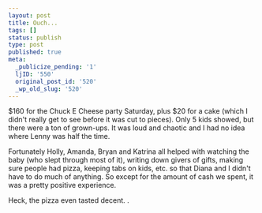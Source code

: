 ```yaml
---
layout: post
title: Ouch...
tags: []
status: publish
type: post
published: true
meta:
  _publicize_pending: '1'
  ljID: '550'
  original_post_id: '520'
  _wp_old_slug: '520'
---
```

$160 for the Chuck E Cheese party Saturday, plus $20 for a cake (which I didn't really get to see before it was cut to pieces).  Only 5 kids showed, but there were a ton of grown-ups.  It was loud and chaotic and I had no idea where Lenny was half the time.

Fortunately Holly, Amanda, Bryan and Katrina all helped with watching the baby (who slept through most of it), writing down givers of gifts, making sure people had pizza, keeping tabs on kids, etc. so that Diana and I didn't have to do much of anything.  So except for the amount of cash we spent, it was a pretty positive experience.

Heck, the pizza even tasted decent.
.

